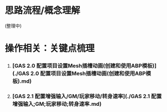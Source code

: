 


# 思路流程/概念理解

(整理中)

# 操作相关：关键点梳理



1. ### [GAS 2.0 配置项目设置Mesh插槽动画(创建和使用ABP模板)](./GAS 2.0 配置项目设置Mesh插槽动画(创建和使用ABP模板).md)

2. ### [GAS 2.1 配置增强输入/GM/玩家移动/转身速率](./GAS 2.1 配置增强输入;GM;玩家移动;转身速率.md)



























